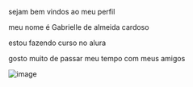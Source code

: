 sejam bem vindos ao meu perfil 

meu nome é Gabrielle de almeida cardoso

estou fazendo curso no alura 

gosto muito de passar meu tempo com meus amigos

![image](https://github.com/user-attachments/assets/4787dfdc-7afc-49bd-87de-1d4870b1ebf4)
